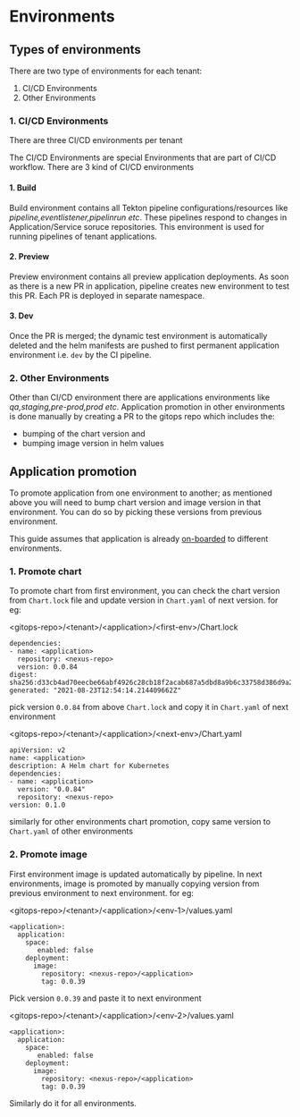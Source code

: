 # Environments

## Types of environments

There are two type of environments for each tenant:

1. CI/CD Environments
2. Other Environments

### 1. CI/CD Environments

There are three CI/CD environments per tenant

The CI/CD Environments are special Environments that are part of CI/CD workflow. There are 3 kind of CI/CD environments

#### 1. Build

Build environment contains all Tekton pipeline configurations/resources like *pipeline,eventlistener,pipelinrun etc*. These pipelines respond to changes in Application/Service soruce repositories. This environment is used for running pipelines of tenant applications.

#### 2. Preview

Preview environment contains all preview application deployments. As soon as there is a new PR in application, pipeline creates new environment to test this PR. Each PR is deployed in separate namespace.

#### 3. Dev

Once the PR is merged; the dynamic test environment is automatically deleted and the helm manifests are pushed to first permanent application environment i.e. `dev` by the CI pipeline.

### 2. Other Environments

Other than CI/CD environment there are applications environments like *qa,staging,pre-prod,prod etc*. Application promotion in other environments is done manually by creating a PR to the gitops repo which includes the:

- bumping of the chart version and 
- bumping image version in helm values

## Application promotion

To promote application from one environment to another; as mentioned above you will need to bump chart version and image version in that environment. You can do so by picking these versions from previous environment. 

This guide assumes that application is already [on-boarded](https://docs.cloud.stakater.com/content/sre/onboarding/application-onboarding.html) to different environments.

### 1. Promote chart

To promote chart from first environment, you can check the chart version from ```Chart.lock``` file and update version in ```Chart.yaml``` of next version. for eg:

\<gitops-repo>/\<tenant>/\<application>/\<first-env>/Chart.lock

```
dependencies:
- name: <application>
  repository: <nexus-repo>
  version: 0.0.84
digest: sha256:d33cb4ad70eecbe66abf4926c28cb18f2acab687a5dbd8a9b6c33758d386d9a2
generated: "2021-08-23T12:54:14.214409662Z"
```

pick version ```0.0.84``` from above ```Chart.lock``` and copy it in ``Chart.yaml`` of next environment

\<gitops-repo>/\<tenant>/\<application>/\<next-env>/Chart.yaml

```
apiVersion: v2
name: <application>
description: A Helm chart for Kubernetes
dependencies:
- name: <application>
  version: "0.0.84"
  repository: <nexus-repo>
version: 0.1.0
```

similarly for other environments chart promotion, copy same version to ``Chart.yaml`` of other environments

### 2. Promote image

First environment image is updated automatically by pipeline. In next environments, image is promoted by manually copying version from previous environment to next environment. for eg:

\<gitops-repo>/\<tenant>/\<application>/\<env-1>/values.yaml

```
<application>:
  application: 
    space:
       enabled: false
    deployment:   
      image:
        repository: <nexus-repo>/<application>
        tag: 0.0.39
```

Pick version ```0.0.39``` and paste it to next environment

\<gitops-repo>/\<tenant>/\<application>/\<env-2>/values.yaml

```
<application>:
  application: 
    space:
       enabled: false
    deployment:   
      image:
        repository: <nexus-repo>/<application>
        tag: 0.0.39
```

Similarly do it for all environments.

